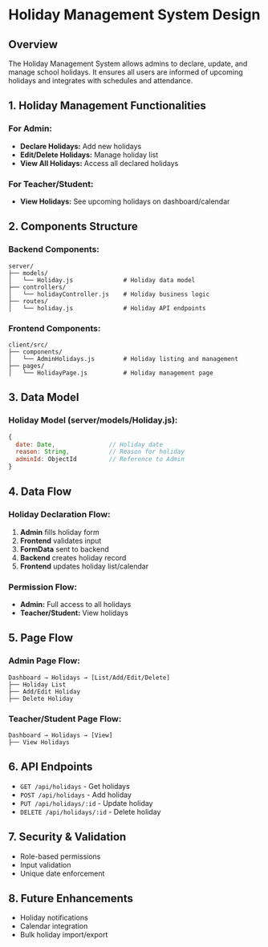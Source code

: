 # Holiday Management System Design

## Overview
The Holiday Management System allows admins to declare, update, and manage school holidays. It ensures all users are informed of upcoming holidays and integrates with schedules and attendance.

## 1. Holiday Management Functionalities

### For Admin:
- **Declare Holidays:** Add new holidays
- **Edit/Delete Holidays:** Manage holiday list
- **View All Holidays:** Access all declared holidays

### For Teacher/Student:
- **View Holidays:** See upcoming holidays on dashboard/calendar

## 2. Components Structure

### Backend Components:
```
server/
├── models/
│   └── Holiday.js              # Holiday data model
├── controllers/
│   └── holidayController.js    # Holiday business logic
├── routes/
│   └── holiday.js              # Holiday API endpoints
```

### Frontend Components:
```
client/src/
├── components/
│   └── AdminHolidays.js        # Holiday listing and management
├── pages/
│   └── HolidayPage.js          # Holiday management page
```

## 3. Data Model

### Holiday Model (server/models/Holiday.js):
```javascript
{
  date: Date,               // Holiday date
  reason: String,           // Reason for holiday
  adminId: ObjectId         // Reference to Admin
}
```

## 4. Data Flow

### Holiday Declaration Flow:
1. **Admin** fills holiday form
2. **Frontend** validates input
3. **FormData** sent to backend
4. **Backend** creates holiday record
5. **Frontend** updates holiday list/calendar

### Permission Flow:
- **Admin:** Full access to all holidays
- **Teacher/Student:** View holidays

## 5. Page Flow

### Admin Page Flow:
```
Dashboard → Holidays → [List/Add/Edit/Delete]
├── Holiday List
├── Add/Edit Holiday
├── Delete Holiday
```

### Teacher/Student Page Flow:
```
Dashboard → Holidays → [View]
├── View Holidays
```

## 6. API Endpoints
- `GET /api/holidays` - Get holidays
- `POST /api/holidays` - Add holiday
- `PUT /api/holidays/:id` - Update holiday
- `DELETE /api/holidays/:id` - Delete holiday

## 7. Security & Validation
- Role-based permissions
- Input validation
- Unique date enforcement

## 8. Future Enhancements
- Holiday notifications
- Calendar integration
- Bulk holiday import/export 